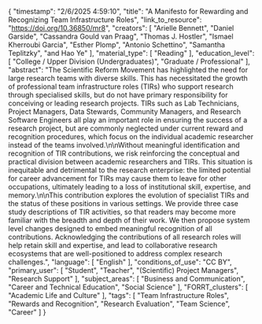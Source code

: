 {
    "timestamp": "2/6/2025 4:59:10",
    "title": "A Manifesto for Rewarding and Recognizing Team Infrastructure Roles",
    "link_to_resource": "https://doi.org/10.36850/mr8",
    "creators": [
        "Arielle Bennett",
        "Daniel Garside",
        "Cassandra Gould van Praag",
        "Thomas J. Hostler",
        "Ismael Kherroubi Garcia",
        "Esther Plomp",
        "Antonio Schettino",
        "Samantha Teplitzky",
        "and Hao Ye"
    ],
    "material_type": [
        "Reading"
    ],
    "education_level": [
        "College / Upper Division (Undergraduates)",
        "Graduate / Professional"
    ],
    "abstract": "The Scientific Reform Movement has highlighted the need for large research teams with diverse skills. This has necessitated the growth of professional team infrastructure roles (TIRs) who support research through specialised skills, but do not have primary responsibility for conceiving or leading research projects. TIRs such as Lab Technicians, Project Managers, Data Stewards, Community Managers, and Research Software Engineers all play an important role in ensuring the success of a research project, but are commonly neglected under current reward and recognition procedures, which focus on the individual academic researcher instead of the teams involved.\n\nWithout meaningful identification and recognition of TIR contributions, we risk reinforcing the conceptual and practical division between academic researchers and TIRs. This situation is inequitable and detrimental to the research enterprise: the limited potential for career advancement for TIRs may cause them to leave for other occupations, ultimately leading to a loss of institutional skill, expertise, and memory.\n\nThis contribution explores the evolution of specialist TIRs and the status of these positions in various settings. We provide three case study descriptions of TIR activities, so that readers may become more familiar with the breadth and depth of their work. We then propose system level changes designed to embed meaningful recognition of all contributions. Acknowledging the contributions of all research roles will help retain skill and expertise, and lead to collaborative research ecosystems that are well-positioned to address complex research challenges.",
    "language": [
        "English"
    ],
    "conditions_of_use": "CC BY",
    "primary_user": [
        "Student",
        "Teacher",
        "(Scientific) Project Managers",
        "Research Support"
    ],
    "subject_areas": [
        "Business and Communication",
        "Career and Technical Education",
        "Social Science"
    ],
    "FORRT_clusters": [
        "Academic Life and Culture"
    ],
    "tags": [
        "Team Infrastructure Roles",
        "Rewards and Recognition",
        "Research Evaluation",
        "Team Science",
        "Career"
    ]
}